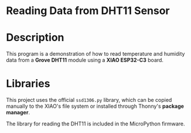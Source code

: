 # Reading Data from DHT11 Sensor

# Description  
This program is a demonstration of how to read temperature and humidity data from a **Grove DHT11** module using a **XIAO ESP32-C3** board.

# Libraries  
This project uses the official `ssd1306.py` library, which can be copied manually to the XIAO's file system or installed through Thonny's **package manager**.

The library for reading the DHT11 is included in the MicroPython firmware.
